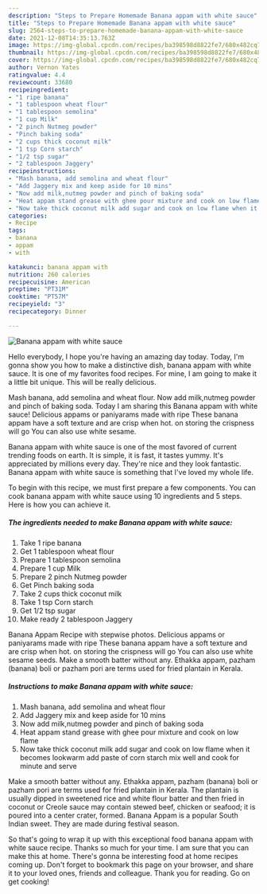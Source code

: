 ```yaml
---
description: "Steps to Prepare Homemade Banana appam with white sauce"
title: "Steps to Prepare Homemade Banana appam with white sauce"
slug: 2564-steps-to-prepare-homemade-banana-appam-with-white-sauce
date: 2021-12-08T14:35:13.763Z
image: https://img-global.cpcdn.com/recipes/ba398598d8822fe7/680x482cq70/banana-appam-with-white-sauce-recipe-main-photo.jpg
thumbnail: https://img-global.cpcdn.com/recipes/ba398598d8822fe7/680x482cq70/banana-appam-with-white-sauce-recipe-main-photo.jpg
cover: https://img-global.cpcdn.com/recipes/ba398598d8822fe7/680x482cq70/banana-appam-with-white-sauce-recipe-main-photo.jpg
author: Vernon Yates
ratingvalue: 4.4
reviewcount: 33680
recipeingredient:
- "1 ripe banana"
- "1 tablespoon wheat flour"
- "1 tablespoon semolina"
- "1 cup Milk"
- "2 pinch Nutmeg powder"
- "Pinch baking soda"
- "2 cups thick coconut milk"
- "1 tsp Corn starch"
- "1/2 tsp sugar"
- "2 tablespoon Jaggery"
recipeinstructions:
- "Mash banana, add semolina and wheat flour"
- "Add Jaggery mix and keep aside for 10 mins"
- "Now add milk,nutmeg powder and pinch of baking soda"
- "Heat appam stand grease with ghee pour mixture and cook on low flame"
- "Now take thick coconut milk add sugar and cook on low flame when it becomes lookwarm add paste of corn starch mix well and cook for minute and serve"
categories:
- Recipe
tags:
- banana
- appam
- with

katakunci: banana appam with 
nutrition: 260 calories
recipecuisine: American
preptime: "PT31M"
cooktime: "PT57M"
recipeyield: "3"
recipecategory: Dinner

---
```



![Banana appam with white sauce](https://img-global.cpcdn.com/recipes/ba398598d8822fe7/680x482cq70/banana-appam-with-white-sauce-recipe-main-photo.jpg)

Hello everybody, I hope you're having an amazing day today. Today, I'm gonna show you how to make a distinctive dish, banana appam with white sauce. It is one of my favorites food recipes. For mine, I am going to make it a little bit unique. This will be really delicious.

Mash banana, add semolina and wheat flour. Now add milk,nutmeg powder and pinch of baking soda. Today I am sharing this Banana appam with white sauce! Delicious appams or paniyarams made with ripe These banana appam have a soft texture and are crisp when hot. on storing the crispness will go You can also use white sesame.

Banana appam with white sauce is one of the most favored of current trending foods on earth. It is simple, it is fast, it tastes yummy. It's appreciated by millions every day. They're nice and they look fantastic. Banana appam with white sauce is something that I've loved my whole life.


To begin with this recipe, we must first prepare a few components. You can cook banana appam with white sauce using 10 ingredients and 5 steps. Here is how you can achieve it.

<!--inarticleads1-->

##### The ingredients needed to make Banana appam with white sauce:

1. Take 1 ripe banana
1. Get 1 tablespoon wheat flour
1. Prepare 1 tablespoon semolina
1. Prepare 1 cup Milk
1. Prepare 2 pinch Nutmeg powder
1. Get Pinch baking soda
1. Take 2 cups thick coconut milk
1. Take 1 tsp Corn starch
1. Get 1/2 tsp sugar
1. Make ready 2 tablespoon Jaggery


Banana Appam Recipe with stepwise photos. Delicious appams or paniyarams made with ripe These banana appam have a soft texture and are crisp when hot. on storing the crispness will go You can also use white sesame seeds. Make a smooth batter without any. Ethakka appam, pazham (banana) boli or pazham pori are terms used for fried plantain in Kerala. 

<!--inarticleads2-->

##### Instructions to make Banana appam with white sauce:

1. Mash banana, add semolina and wheat flour
1. Add Jaggery mix and keep aside for 10 mins
1. Now add milk,nutmeg powder and pinch of baking soda
1. Heat appam stand grease with ghee pour mixture and cook on low flame
1. Now take thick coconut milk add sugar and cook on low flame when it becomes lookwarm add paste of corn starch mix well and cook for minute and serve


Make a smooth batter without any. Ethakka appam, pazham (banana) boli or pazham pori are terms used for fried plantain in Kerala. The plantain is usually dipped in sweetened rice and white flour batter and then fried in coconut or Creole sauce may contain stewed beef, chicken or seafood; it is poured into a center crater, formed. Banana Appam is a popular South Indian sweet. They are made during festival season. 

So that's going to wrap it up with this exceptional food banana appam with white sauce recipe. Thanks so much for your time. I am sure that you can make this at home. There's gonna be interesting food at home recipes coming up. Don't forget to bookmark this page on your browser, and share it to your loved ones, friends and colleague. Thank you for reading. Go on get cooking!
